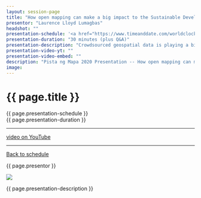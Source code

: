 ```yaml
---
layout: session-page
title: "How open mapping can make a big impact to the Sustainable Development Goals"
presentor: "Laurence Lloyd Lumagbas"
headshot: ""
presentation-schedule: '<a href="https://www.timeanddate.com/worldclock/fixedtime.html?iso=2020-11-13T10:30:00Z">13 Nov 2020, 18:30 UTC+8</a>'
presentation-duration: "30 minutes (plus Q&A)"
presentation-description: "Crowdsourced geospatial data is playing a big role in helping fill data gaps at the micro level as well as providing insight into SDG progress on a more real-time basis than is possible through annual surveys and periodic censuses. When we empower and enable communities to geo-locate key community assets and vulnerabilities, this helps decision-makers gauge coverage, gaps, and risks at the ultra-local level."
presentation-video-yt: ""
presentation-video-embed: ""
description: "Pista ng Mapa 2020 Presentation -- How open mapping can make a big impact to the Sustainable Development Goals by Laurence Lloyd Lumagbas"
image:
---
```


<h1 class="color-pnm-blue">{{ page.title }}</h1>
<div class="row my-4">
<section class="col-lg-3">
<p class="small">{{ page.presentation-schedule }}<br>
{{ page.presentation-duration }}
</p>
<hr>
<p class="small">
<a href="{{ page.presentation-video-yt }}">video on YouTube</a>
</p>
<hr>
<p class="small"><a href="{{ site.baseurl }}/programme/">Back to schedule</a>
</p>
</section>
<section class="col-lg-9">
<p>{{ page.presentor }}</p>
<img class="img-fluid border border-primary rounded p-2" src="{{ site.baseurl }}/assets/img/site/WFH_Feels_full_bg.png">
<!-- <embed class="mb-4" src="{{ page.presentation-video-embed }}"> -->
<p class="mt-4">{{ page.presentation-description }}
</p>
</section>
</div>